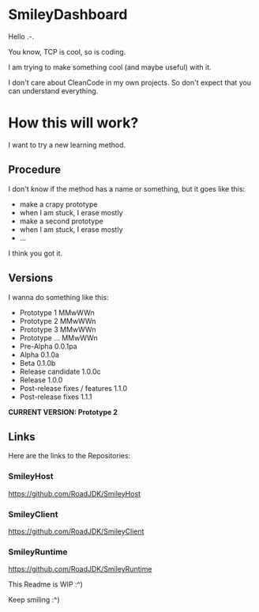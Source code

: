 # SmileyDashboard

Hello .-.

You know, TCP is cool, so is coding.

I am trying to make something cool (and maybe useful) with it.

I don't care about CleanCode in my own projects. So don't expect that you can understand everything.

# How this will work?

I want to try a new learning method.

## Procedure
I don't know if the method has a name or something, but it goes like this:

* make a crapy prototype
* when I am stuck, I erase mostly
* make a second prototype
* when I am stuck, I erase mostly
* ...

I think you got it.

## Versions
I wanna do something like this:

* Prototype 1 MMwWWn
* Prototype 2 MMwWWn
* Prototype 3 MMwWWn
* Prototype ... MMwWWn
* Pre-Alpha 0.0.1pa
* Alpha 0.1.0a
* Beta  0.1.0b
* Release candidate	1.0.0c
* Release 1.0.0
* Post-release fixes / features  1.1.0
* Post-release fixes 1.1.1

**CURRENT VERSION: Prototype 2**

## Links
Here are the links to the Repositories:

### SmileyHost
https://github.com/RoadJDK/SmileyHost

### SmileyClient
https://github.com/RoadJDK/SmileyClient

### SmileyRuntime
https://github.com/RoadJDK/SmileyRuntime

This Readme is WIP :^) 

Keep smiling :^)
